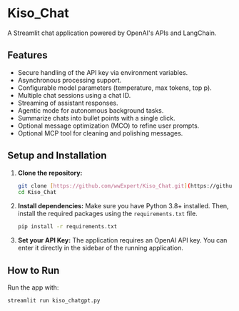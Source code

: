 # Kiso_Chat

A Streamlit chat application powered by OpenAI's APIs and LangChain.

## Features

- Secure handling of the API key via environment variables.
- Asynchronous processing support.
- Configurable model parameters (temperature, max tokens, top p).
- Multiple chat sessions using a chat ID.
- Streaming of assistant responses.
- Agentic mode for autonomous background tasks.
- Summarize chats into bullet points with a single click.
- Optional message optimization (MCO) to refine user prompts.
- Optional MCP tool for cleaning and polishing messages.

## Setup and Installation

1.  **Clone the repository:**
    ```bash
    git clone [https://github.com/wwExpert/Kiso_Chat.git](https://github.com/wwExpert/Kiso_Chat.git)
    cd Kiso_Chat
    ```

2.  **Install dependencies:**
    Make sure you have Python 3.8+ installed. Then, install the required packages using the `requirements.txt` file.
    ```bash
    pip install -r requirements.txt
    ```

3.  **Set your API Key:**
    The application requires an OpenAI API key. You can enter it directly in the sidebar of the running application.

## How to Run

Run the app with:

```bash
streamlit run kiso_chatgpt.py
```

